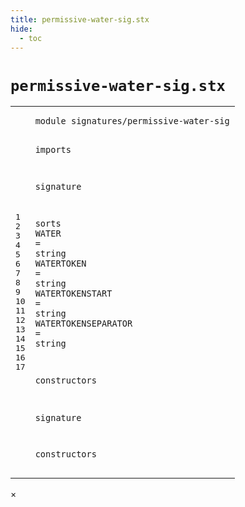 ```yaml
---
title: permissive-water-sig.stx
hide:
  - toc
---
```


# `permissive-water-sig.stx`



[pdmosses/webdsl-statix/webdslstatix/src-gen/statix/signatures/permissive-water-sig.stx]: https://github.com/pdmosses/webdsl-statix/blob/master/webdslstatix/src-gen/statix/signatures/permissive-water-sig.stx "The source file on GitHub"

<div class="stx"><table class="highlighttable"><tbody><tr><td class="linenos"><div class="linenodiv"><pre><span></span>1
2
3
4
5
6
7
8
9
10
11
12
13
14
15
16
17
</pre></div></td>
<td class="code"><pre><code><span class="keyword">module</span> <span id="signatures/permissive-water-sig_1_8" title="Not referenced"><span class="token sort_Id">signatures/permissive-water-sig</span></span>

<span class="keyword">imports</span>

<span class="keyword">signature</span>

  <span class="keyword">sorts</span>
    <span class="cons_SortAlias"><span id="WATER_8_5" title="Not referenced"><span class="token sort_Id">WATER</span></span> <span class="operator">=</span> <span class="cons_StringSort"><span class="keyword">string</span></span></span>
    <span class="cons_SortAlias"><span id="WATERTOKEN_9_5" title="Not referenced"><span class="token sort_Id">WATERTOKEN</span></span> <span class="operator">=</span> <span class="cons_StringSort"><span class="keyword">string</span></span></span>
    <span class="cons_SortAlias"><span id="WATERTOKENSTART_10_5" title="Not referenced"><span class="token sort_Id">WATERTOKENSTART</span></span> <span class="operator">=</span> <span class="cons_StringSort"><span class="keyword">string</span></span></span>
    <span class="cons_SortAlias"><span id="WATERTOKENSEPARATOR_11_5" title="Not referenced"><span class="token sort_Id">WATERTOKENSEPARATOR</span></span> <span class="operator">=</span> <span class="cons_StringSort"><span class="keyword">string</span></span></span>

  <span class="keyword">constructors</span>

<span class="keyword">signature</span>

  <span class="keyword">constructors</span>
</code></pre></td></tr></tbody></table></div>

<div id="modal">
  <div id="modal-content">
    <span id="modal-close">&times;</span>
    <h2 id="modal-h2"></h2>
    <p  id="modal-p"></p>
    <ul id="modal-ul"></ul>
  </div>
</div>
